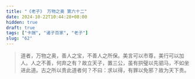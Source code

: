 ```yaml
---
title: "《老子》 万物之奥 第六十二"
date: 2024-10-22T10:44:28+08:00
hidden: true
draft: true
tags: ["卡揣", "诸子百家", "老子"]
slug: "62"
---
```


> 道者，万物之奥，善人之宝，不善人之所保。美言可以市尊，美行可以加人。人之不善，何弃之有？故立天子，置三公，虽有拱璧以先驷马，不如坐进此道。古之所以贵此道者何？不曰：求以得，有罪以免邪？故为天下贵。